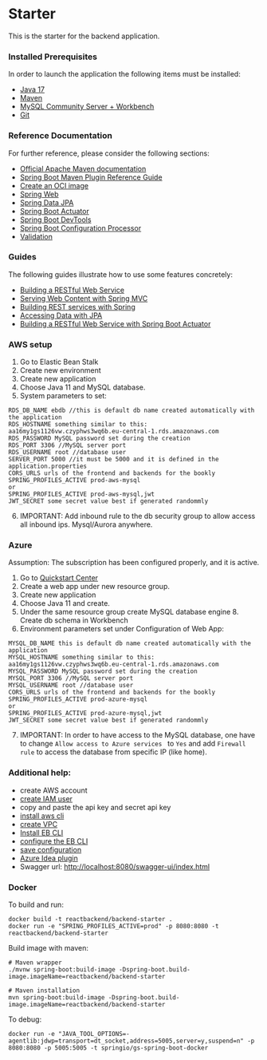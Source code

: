 # Starter
This is the starter for the backend application.

### Installed Prerequisites
In order to launch the application the following items must be installed:
* [Java 17](https://adoptium.net/temurin/releases/?version=17)
* [Maven](https://maven.apache.org/download.cgi)
* [MySQL Community Server + Workbench](https://dev.mysql.com/downloads/installer/)
* [Git](https://git-scm.com/downloads)

### Reference Documentation
For further reference, please consider the following sections:

* [Official Apache Maven documentation](https://maven.apache.org/guides/index.html)
* [Spring Boot Maven Plugin Reference Guide](https://docs.spring.io/spring-boot/docs/2.4.0-SNAPSHOT/maven-plugin/reference/html/)
* [Create an OCI image](https://docs.spring.io/spring-boot/docs/2.4.0-SNAPSHOT/maven-plugin/reference/html/#build-image)
* [Spring Web](https://docs.spring.io/spring-boot/docs/2.6.3/reference/htmlsingle/#boot-features-developing-web-applications)
* [Spring Data JPA](https://docs.spring.io/spring-boot/docs/2.6.3/reference/htmlsingle/#boot-features-jpa-and-spring-data)
* [Spring Boot Actuator](https://docs.spring.io/spring-boot/docs/2.6.3/reference/htmlsingle/#production-ready)
* [Spring Boot DevTools](https://docs.spring.io/spring-boot/docs/2.6.3/reference/htmlsingle/#using-boot-devtools)
* [Spring Boot Configuration Processor](https://docs.spring.io/spring-boot/docs/2.6.3/reference/htmlsingle/#features.external-config.typesafe-configuration-properties)
* [Validation](https://docs.spring.io/spring-boot/docs/2.6.3/reference/htmlsingle/#io.validation)

### Guides
The following guides illustrate how to use some features concretely:

* [Building a RESTful Web Service](https://spring.io/guides/gs/rest-service/)
* [Serving Web Content with Spring MVC](https://spring.io/guides/gs/serving-web-content/)
* [Building REST services with Spring](https://spring.io/guides/tutorials/bookmarks/)
* [Accessing Data with JPA](https://spring.io/guides/gs/accessing-data-jpa/)
* [Building a RESTful Web Service with Spring Boot Actuator](https://spring.io/guides/gs/actuator-service/)

### AWS setup
1. Go to Elastic Bean Stalk
2. Create new environment
3. Create new application
4. Choose Java 11 and MySQL database.
5. System parameters to set:
```
RDS_DB_NAME ebdb //this is default db name created automatically with the application
RDS_HOSTNAME something similar to this: aa16my1gs1126vw.czyphws3wq6b.eu-central-1.rds.amazonaws.com
RDS_PASSWORD MySQL password set during the creation
RDS_PORT 3306 //MySQL server port
RDS_USERNAME root //database user
SERVER_PORT 5000 //it must be 5000 and it is defined in the application.properties
CORS_URLS urls of the frontend and backends for the bookly
SPRING_PROFILES_ACTIVE prod-aws-mysql
or
SPRING_PROFILES_ACTIVE prod-aws-mysql,jwt
JWT_SECRET some secret value best if generated randommly
```
6. IMPORTANT: Add inbound rule to the db security group to allow access all inbound ips. Mysql/Aurora anywhere.

### Azure
Assumption: The subscription has been configured properly, and it is active. 
1. Go to [Quickstart Center](https://portal.azure.com/?quickstart=true#blade/Microsoft_Azure_Resources/QuickstartCenterBlade)
2. Create a web app under new resource group.
3. Create new application
4. Choose Java 11 and create.
5. Under the same resource group create MySQL database engine 8. Create db schema in Workbench
6. Environment parameters set under Configuration of Web App:
```
MYSQL_DB_NAME this is default db name created automatically with the application
MYSQL_HOSTNAME something similar to this: aa16my1gs1126vw.czyphws3wq6b.eu-central-1.rds.amazonaws.com
MYSQL_PASSWORD MySQL password set during the creation
MYSQL_PORT 3306 //MySQL server port
MYSQL_USERNAME root //database user
CORS_URLS urls of the frontend and backends for the bookly
SPRING_PROFILES_ACTIVE prod-azure-mysql
or
SPRING_PROFILES_ACTIVE prod-azure-mysql,jwt
JWT_SECRET some secret value best if generated randommly
```
7. IMPORTANT: In order to have access to the MySQL database, one have to change `Allow access to Azure services
   ` to `Yes` and add `Firewall rule` to access the database from specific IP (like home).
### Additional help:
- create AWS account
- [create IAM user](https://docs.aws.amazon.com/IAM/latest/UserGuide/id_users_create.html)
- copy and paste the api key and secret api key
- [install aws cli](https://docs.aws.amazon.com/cli/latest/userguide/install-cliv2.html)
- [create VPC](https://docs.aws.amazon.com/vpc/latest/userguide/default-vpc.html#create-default-vpc)
- [Install EB CLI](https://docs.aws.amazon.com/elasticbeanstalk/latest/dg/eb-cli3-install-windows.html)
- [configure the EB CLI](https://docs.aws.amazon.com/elasticbeanstalk/latest/dg/eb-cli3-configuration.html)
- [save configuration](https://docs.aws.amazon.com/elasticbeanstalk/latest/dg/environment-configuration-savedconfig.html)
- [Azure Idea plugin](https://docs.microsoft.com/en-us/azure/developer/java/toolkit-for-intellij/create-hello-world-web-app)
- Swagger url: [http://localhost:8080/swagger-ui/index.html]()

### Docker
To build and run:
```
docker build -t reactbackend/backend-starter .
docker run -e "SPRING_PROFILES_ACTIVE=prod" -p 8080:8080 -t reactbackend/backend-starter
```

Build image with maven:
```
# Maven wrapper
./mvnw spring-boot:build-image -Dspring-boot.build-image.imageName=reactbackend/backend-starter

# Maven installation
mvn spring-boot:build-image -Dspring-boot.build-image.imageName=reactbackend/backend-starter
```

To debug:
```
docker run -e "JAVA_TOOL_OPTIONS=-agentlib:jdwp=transport=dt_socket,address=5005,server=y,suspend=n" -p 8080:8080 -p 5005:5005 -t springio/gs-spring-boot-docker
```